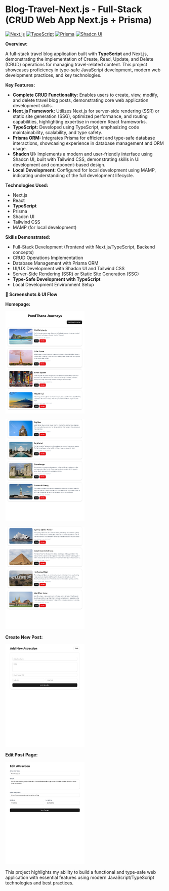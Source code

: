 # Blog-Travel-Next.js - Full-Stack (CRUD Web App Next.js + Prisma)

[![Next.js](https://img.shields.io/badge/Next.js-000000?style=for-the-badge&logo=nextdotjs&logoColor=white)](https://nextjs.org/)
[![TypeScript](https://img.shields.io/badge/TypeScript-007ACC?style=for-the-badge&logo=typescript&logoColor=white)](https://www.typescriptlang.org/)
[![Prisma](https://img.shields.io/badge/Prisma-3982C0?style=for-the-badge&logo=prisma&logoColor=white)](https://www.prisma.io/)
[![Shadcn UI](https://img.shields.io/badge/Shadcn_UI-000000?style=for-the-badge&logo=shadcn-ui&logoColor=white)](https://ui.shadcn.com/)

**Overview:**

A full-stack travel blog application built with **TypeScript** and Next.js, demonstrating the implementation of Create, Read, Update, and Delete (CRUD) operations for managing travel-related content. This project showcases proficiency in type-safe JavaScript development, modern web development practices, and key technologies.

**Key Features:**

* **Complete CRUD Functionality:** Enables users to create, view, modify, and delete travel blog posts, demonstrating core web application development skills.
* **Next.js Framework:** Utilizes Next.js for server-side rendering (SSR) or static site generation (SSG), optimized performance, and routing capabilities, highlighting expertise in modern React frameworks.
* **TypeScript:** Developed using TypeScript, emphasizing code maintainability, scalability, and type safety.
* **Prisma ORM:** Integrates Prisma for efficient and type-safe database interactions, showcasing experience in database management and ORM usage.
* **Shadcn UI:** Implements a modern and user-friendly interface using Shadcn UI, built with Tailwind CSS, demonstrating skills in UI development and component-based design.
* **Local Development:** Configured for local development using MAMP, indicating understanding of the full development lifecycle.

**Technologies Used:**

* Next.js
* React
* **TypeScript**
* Prisma
* Shadcn UI
* Tailwind CSS
* MAMP (for local development)

**Skills Demonstrated:**

* Full-Stack Development (Frontend with Next.js/TypeScript, Backend concepts)
* CRUD Operations Implementation
* Database Management with Prisma ORM
* UI/UX Development with Shadcn UI and Tailwind CSS
* Server-Side Rendering (SSR) or Static Site Generation (SSG)
* **Type-Safe Development with TypeScript**
* Local Development Environment Setup

**📸 Screenshots & UI Flow**

**Homepage:**
<p align="left"> <img src="assets/images/Create Next App_page-0001.jpg" width="250" /> </p>
<p align="left"> <img src="assets/images/Create Next App_page-0002.jpg" width="250" /> </p>
<p align="left"> <img src="assets/images/Create Next App_page-0003.jpg" width="250" /> </p>

**Create New Post:**
<p align="left"> <img src="assets/images/Create Next App2_add new.jpg" width="250" /> </p>

**Edit Post Page:**
<p align="left"> <img src="assets/images/Create Next App edit.jpg" width="250" /> </p>

This project highlights my ability to build a functional and type-safe web application with essential features using modern JavaScript/TypeScript technologies and best practices.
